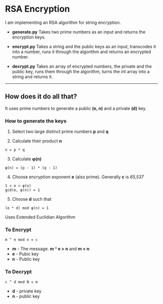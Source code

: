 # RSA Encryption

I am implementing an RSA algorithm for string encryption.

* __generate.py__ Takes two prime numbers as an input and returns the encryption keys.

* __encrypt.py__ Takes a string and the public keys as an input, transcodes it into a number, runs it through the algorithm and returns an encrypted number.

* __decrypt.py__ Takes an array of encrypted numbers, the private and the public key, runs them through the algorithm, turns the int array into a string and returns it.

---
## How does it do all that?

It uses prime numbers to generate a public __(e, n)__ and a private __(d)__ key.

### How to generate the keys

1. Select two large distinct prime numbers __p__ and __q__

2. Calculate their product __n__
```
n = p * q
```
3. Calculate __φ(n)__
```
φ(n) = (p - 1) * (q - 1)
```
4. Choose encryption exponent __e__ (also prime). Generally __c__ is _65,537_
```
1 < e < φ(n)
gcd(e, φ(n)) = 1
```
5. Choose __d__ such that
```
(e * d) mod φ(n) = 1
```
Uses Extended Euclidian Algorithm
### To Encrypt
```
m ^ e mod n = c
```
* __m__ - The message. __m ^ e > n__ and __m < n__
* __e__ - Pubic key
* __n__ - Public key

### To Decrypt
```
c ^ d mod N = m
```
* __d__ - private key
* __n__ - public key
